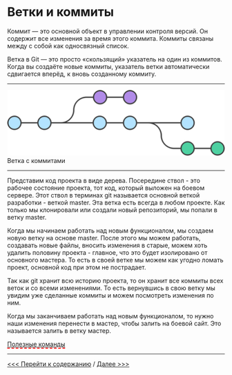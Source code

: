 # **Ветки и коммиты**

Коммит — это основной объект в управлении контроля версий. Он содержит все изменения за время этого коммита. Коммиты связаны между с собой как односвязный список. 

Ветка в Git — это просто «скользящий» указатель на один из коммитов. Когда вы создаёте новые коммиты, указатель ветки автоматически сдвигается вперёд, к вновь созданному коммиту.

---
![git-branch](./assets/branch.png)Ветка с коммитами

---
Представим код проекта в виде дерева. Посередине ствол - это рабочее состояние проекта, тот код, который выложен на боевом сервере. Этот ствол в терминах git называется основной веткой разработки - веткой master. Эта ветка есть всегда в любом проекте. Как только мы клонировали или создали новый репозиторий, мы попали в ветку master.

Когда мы начинаем работать над новым функционалом, мы создаем новую ветку на основе master. После этого мы можем работать, создавать новые файлы, вносить изменения в старые, можем хоть удалить половину проекта - главное, что это будет изолировано от основного мастера. То есть в своей ветке мы можем как угодно ломать проект, основной код при этом не пострадает. 

Так как git хранит всю историю проекта, то он хранит все коммиты всех веток и со всеми изменениями. То есть вернувшись в свою ветку мы увидим уже сделанные коммиты и можем посмотреть изменения по ним. 

Когда мы заканчиваем работать над новым функционалом, то нужно наши изменения перенести в мастер, чтобы залить на боевой сайт. Это называется залить в ветку мастер.

[<span style="border-bottom: 2px dashed red;">Полезные команды</span>](./command.md)

---
[<<< Перейти к содержанию](./01_readme.md) / [Далее >>>](./10_gitignore.md)